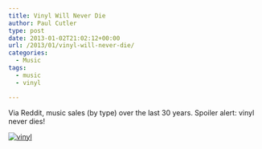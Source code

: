 ```yaml
---
title: Vinyl Will Never Die
author: Paul Cutler
type: post
date: 2013-01-02T21:02:12+00:00
url: /2013/01/vinyl-will-never-die/
categories:
  - Music
tags:
  - music
  - vinyl

---
```

Via Reddit, music sales (by type) over the last 30 years. Spoiler alert: vinyl never dies!

<a href="http://www.paulcutler.org/blog/?attachment_id=1708" rel="attachment wp-att-1708"><img src="https://i1.wp.com/www.paulcutler.org/blog/wp-content/uploads/2013/01/vinyl.gif?w=700" alt="vinyl" class="alignnone size-full wp-image-1708" data-recalc-dims="1" /></a>